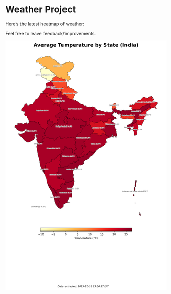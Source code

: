 # Weather Project

Here’s the latest heatmap of weather:

Feel free to leave feedback/improvements.

![India Heatmap](docs/assets/india_heatmap.png?v=F13778)
